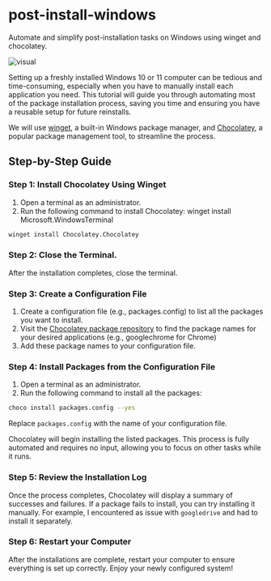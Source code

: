 # post-install-windows
Automate and simplify post-installation tasks on Windows using winget and chocolatey.

![visual](/DALL·E%202024-12-17%2012.05.53%20-%20A%20clean%20and%20modern%20workflow%20diagram%20for%20automating%20post-installation%20tasks%20on%20Windows.%20The%20design%20should%20feature%20a%20professional%20layout%20with%20soft%20blue%20.png)

Setting up a freshly installed Windows 10 or 11 computer can be tedious and time-consuming, especially when you have to manually install each application you need. This tutorial will guide you through automating most of the package installation process, saving you time and ensuring you have a reusable setup for future reinstalls.

We will use [winget](https://learn.microsoft.com/en-us/windows/package-manager/winget/), a built-in Windows package manager, and [Chocolatey](https://chocolatey.org/), a popular package management tool, to streamline the process.

## Step-by-Step Guide

### Step 1: Install Chocolatey Using Winget
1. Open a terminal as an administrator.
2. Run the following command to install Chocolatey:
winget install Microsoft.WindowsTerminal
```bash
winget install Chocolatey.Chocolatey

```
### Step 2: Close the Terminal.
After the installation completes, close the terminal.

### Step 3: Create a Configuration File
1. Create a configuration file (e.g., packages.config) to list all the packages you want to install.
2. Visit the [Chocolatey package repository](https://community.chocolatey.org/packages) to find the package names for your desired applications (e.g., googlechrome for Chrome)
3. Add these package names to your configuration file.

### Step 4: Install Packages from the Configuration File
1. Open a terminal as an administrator.
2. Run the following command to install all the packages:
```bash
choco install packages.config --yes
```
Replace `packages.config` with the name of your configuration file.

Chocolatey will begin installing the listed packages. This process is fully automated and requires no input, allowing you to focus on other tasks while it runs.

### Step 5: Review the Installation Log
Once the process completes, Chocolatey will display a summary of successes and failures. If a package fails to install, you can try installing it manually. For example, I encountered as issue with `googledrive` and had to install it separately.

### Step 6: Restart your Computer
After the installations are complete, restart your computer to ensure everything is set up correctly. Enjoy your newly configured system!